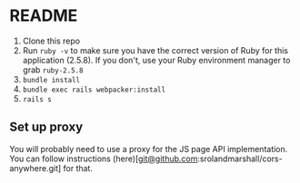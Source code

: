 # README

1. Clone this repo
2. Run `ruby -v` to make sure you have the correct version of Ruby for this application (2.5.8). If you don't, use your Ruby environment manager to grab `ruby-2.5.8`
3. `bundle install`
4. `bundle exec rails webpacker:install`
5. `rails s`

## Set up proxy

You will probably need to use a proxy for the JS page API implementation. You can follow instructions (here)[git@github.com:srolandmarshall/cors-anywhere.git] for that.
